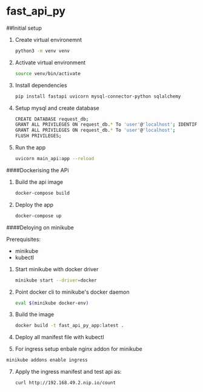 # fast_api_py

##Initial setup

1. Create virtual environemnt
   ```bash
   python3 -m venv venv
   ```
2. Activate virtual environment

   ```bash
   source venv/bin/activate
   ```
3. Install dependencies

   ```bash
   pip install fastapi uvicorn mysql-connector-python sqlalchemy
   ```

4. Setup mysql and create database

   ```bash
   CREATE DATABASE request_db;
   GRANT ALL PRIVILEGES ON request_db.* To 'user'@'localhost'; IDENTIFIED BY 'test123';
   GRANT ALL PRIVILEGES ON request_db.* To 'user'@'localhost';
   FLUSH PRIVILEGES;
   ```

5. Run the app
   ```bash
   uvicorn main_api:app --reload
   ```

####Dockerising the APi

1. Build the api image
   ```bash
   docker-compose build
   ```
2. Deploy the app
   ```bash
   docker-compose up
   ```

####Deloying on minikube

Prerequisites:
- minikube
- kubectl

1. Start minikube with docker driver
   ```bash
   minikube start --driver=docker
   ```

2. Point docker cli to minikube's docker daemon
   ```bash
   eval $(minikube docker-env)
   ```
  
3. Build the image
   ```bash
   docker build -t fast_api_py_app:latest .
   ```
     
5. Deploy all manifest file with kubectl

6.  For ingress setup enbale nginx addon for minikube
   ```bash
   minikube addons enable ingress
   ```

7. Apply the ingress manifest and test api as:
   ```bash
   curl http://192.168.49.2.nip.io/count
   ```


